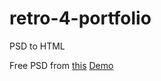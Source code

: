 # retro-4-portfolio
PSD to HTML

Free PSD from <a href="http://freebiesbug.com/psd-freebies/new-retro-portfolio-v4-free-psd/" target="_blank">this</a>
<a href="http://nguyenmanh1507.github.io/retro-4-portfolio/" target="_blank">Demo</a>
